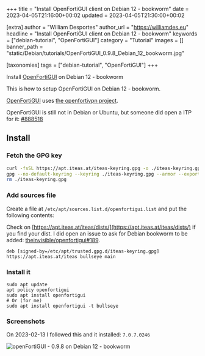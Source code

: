 +++
title = "Install OpenFortiGUI client on Debian 12 - bookworm"
date = 2023-04-05T21:16:00+00:02
updated = 2023-04-05T21:30:00+00:02

[extra]
author = "William Desportes"
author_url = "https://williamdes.eu"
headline = "Install OpenFortiGUI client on Debian 12 - bookworm"
keywords = ["debian-tutorial", "OpenFortiGUI"]
category = "Tutorial"
images = []
banner_path = "static/Debian/tutorials/OpenFortiGUI_0.9.8_Debian_12_bookworm.jpg"

[taxonomies]
tags = ["debian-tutorial", "OpenFortiGUI"]
+++

Install [OpenFortiGUI](https://hadler.me/linux/openfortigui/) on Debian 12 - bookworm

<!-- more -->

This is how to setup OpenFortiGUI on Debian 12 - bookworm.

[OpenFortiGUI](https://hadler.me/linux/openfortigui/) uses [the openfortivpn project](https://github.com/adrienverge/openfortivpn).

OpenFortiGUI is still not in Debian or Ubuntu, but someone did open a ITP for it: [#888518](https://bugs.debian.org/888518)

## Install

### Fetch the GPG key

```sh
curl -fsSL https://apt.iteas.at/iteas-keyring.gpg -o ./iteas-keyring.gpg
gpg --no-default-keyring --keyring ./iteas-keyring.gpg --armor --export BA662621DA69F38C443F147C23CAE45582EB0928 | sudo gpg --dearmor -o /etc/apt/trusted.gpg.d/iteas-keyring.gpg
rm ./iteas-keyring.gpg
```

### Add sources file

Create a file at `/etc/apt/sources.list.d/openfortigui.list` and put the following contents:

Check on [https://apt.iteas.at/iteas/dists/](https://apt.iteas.at/iteas/dists/) if you find your dist.
I did open an issue to ask for Debian bookworm to be added: [theinvisible/openfortigui#189](https://github.com/theinvisible/openfortigui/issues/189).

```apt
deb [signed-by=/etc/apt/trusted.gpg.d/iteas-keyring.gpg] https://apt.iteas.at/iteas bullseye main
```

### Install it

```apt
sudo apt update
apt policy openfortigui
sudo apt install openfortigui
# Or (for me)
sudo apt install openfortigui -t bullseye
```

### Screenshots

On 2023-02-13 I followed this and it installed: `7.0.7.0246`

![openFortiGUI - 0.9.8 on Debian 12 - bookworm](../OpenFortiGUI_0.9.8_Debian_12_bookworm.jpg "openFortiGUI - 0.9.8 on Debian 12 - bookworm")
